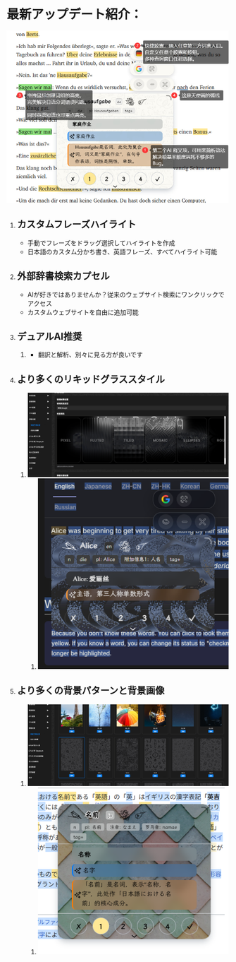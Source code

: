 # 最新アップデート紹介：

![](../../intro/start/assets/pill.png)
1. ## カスタムフレーズハイライト
    - 手動でフレーズをドラッグ選択してハイライトを作成
    - 日本語のカスタム分かち書き、英語フレーズ、すべてハイライト可能
2. ## 外部辞書検索カプセル
    - AIが好きではありませんか？従来のウェブサイト検索にワンクリックでアクセス
    - カスタムウェブサイトを自由に追加可能
3. ## デュアルAI推奨
	1.  - 翻訳と解析、別々に見る方が良いです
4. ## より多くのリキッドグラススタイル
	1. ![](<./assets/Pasted image 20251013195057.png>)
		1. ![](assets/Pasted%20image%2020251013214233.png)
5. ## より多くの背景パターンと背景画像
	1. ![](<./assets/Pasted image 20251013195031.png>)
		1. ![](assets/Pasted%20image%2020251013214612.png)
